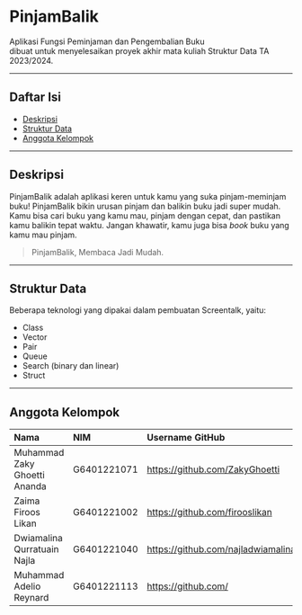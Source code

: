 # PinjamBalik

Aplikasi Fungsi Peminjaman dan Pengembalian Buku <br>
dibuat untuk menyelesaikan proyek akhir mata kuliah Struktur Data TA 2023/2024.

---

## Daftar Isi
- [Deskripsi](#deskripsi)
- [Struktur Data](#struktur-data)
- [Anggota Kelompok](#anggota-kelompok)

---

## Deskripsi

PinjamBalik adalah aplikasi keren untuk kamu yang suka pinjam-meminjam buku! 
PinjamBalik bikin urusan pinjam dan balikin buku jadi super mudah. 
Kamu bisa cari buku yang kamu mau, pinjam dengan cepat, dan pastikan kamu balikin tepat waktu. 
Jangan khawatir, kamu juga bisa <i>book</i> buku yang kamu mau pinjam. 

> PinjamBalik, Membaca Jadi Mudah.

---

## Struktur Data

Beberapa teknologi yang dipakai dalam pembuatan Screentalk, yaitu:

- Class
- Vector
- Pair
- Queue
- Search (binary dan linear)
- Struct

---

## Anggota Kelompok

| Nama                  | NIM           | Username GitHub                   |
| :-------------------- | :------------ | :-------------------------------- |
| Muhammad Zaky Ghoetti Ananda | G6401221071   | https://github.com/ZakyGhoetti        |
| Zaima Firoos Likan    | G6401221002   | https://github.com/firooslikan    |
| Dwiamalina Qurratuain Najla | G6401221040   | https://github.com/najladwiamalina        |
|Muhammad Adelio Reynard  | G6401221113   | https://github.com/     |
